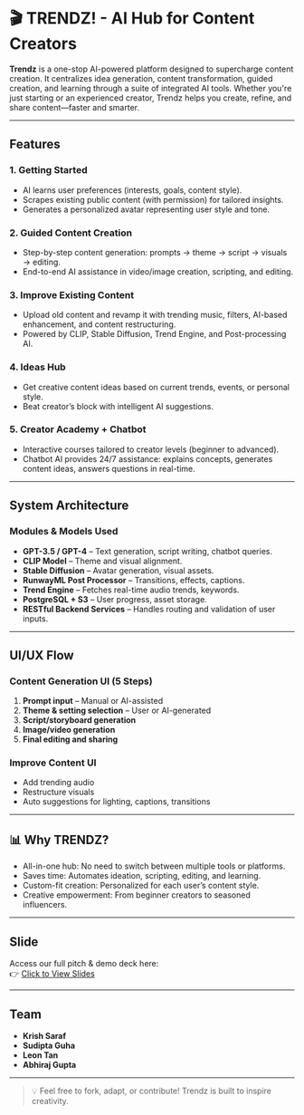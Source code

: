 # 🎬 TRENDZ! - AI Hub for Content Creators

**Trendz** is a one-stop AI-powered platform designed to supercharge content creation. It centralizes idea generation, content transformation, guided creation, and learning through a suite of integrated AI tools. Whether you're just starting or an experienced creator, Trendz helps you create, refine, and share content—faster and smarter.

---

## Features

### 1. Getting Started
- AI learns user preferences (interests, goals, content style).
- Scrapes existing public content (with permission) for tailored insights.
- Generates a personalized avatar representing user style and tone.

### 2. Guided Content Creation
- Step-by-step content generation: prompts → theme → script → visuals → editing.
- End-to-end AI assistance in video/image creation, scripting, and editing.

### 3. Improve Existing Content
- Upload old content and revamp it with trending music, filters, AI-based enhancement, and content restructuring.
- Powered by CLIP, Stable Diffusion, Trend Engine, and Post-processing AI.

### 4. Ideas Hub
- Get creative content ideas based on current trends, events, or personal style.
- Beat creator’s block with intelligent AI suggestions.

### 5. Creator Academy + Chatbot
- Interactive courses tailored to creator levels (beginner to advanced).
- Chatbot AI provides 24/7 assistance: explains concepts, generates content ideas, answers questions in real-time.

---

## System Architecture

### Modules & Models Used
- **GPT-3.5 / GPT-4** – Text generation, script writing, chatbot queries.
- **CLIP Model** – Theme and visual alignment.
- **Stable Diffusion** – Avatar generation, visual assets.
- **RunwayML Post Processor** – Transitions, effects, captions.
- **Trend Engine** – Fetches real-time audio trends, keywords.
- **PostgreSQL + S3** – User progress, asset storage.
- **RESTful Backend Services** – Handles routing and validation of user inputs.

---

## UI/UX Flow

### Content Generation UI (5 Steps)
1. **Prompt input** – Manual or AI-assisted
2. **Theme & setting selection** – User or AI-generated
3. **Script/storyboard generation**
4. **Image/video generation**
5. **Final editing and sharing**

### Improve Content UI
- Add trending audio
- Restructure visuals
- Auto suggestions for lighting, captions, transitions

---

## 📊 Why TRENDZ?

- All-in-one hub: No need to switch between multiple tools or platforms.
- Saves time: Automates ideation, scripting, editing, and learning.
- Custom-fit creation: Personalized for each user’s content style.
- Creative empowerment: From beginner creators to seasoned influencers.

---

## Slide

Access our full pitch & demo deck here:  
👉 [Click to View Slides](https://www.canva.com/design/DAGZX5JODW4/R1R_CG0Y7nGlcCTIvdxDnQ/edit?utm_content=DAGZX5JODW4&utm_campaign=designshare&utm_medium=link2&utm_source=sharebutton)  


---

## Team

- **Krish Saraf**  
- **Sudipta Guha**  
- **Leon Tan**  
- **Abhiraj Gupta**

---

> 💡 Feel free to fork, adapt, or contribute! Trendz is built to inspire creativity.
